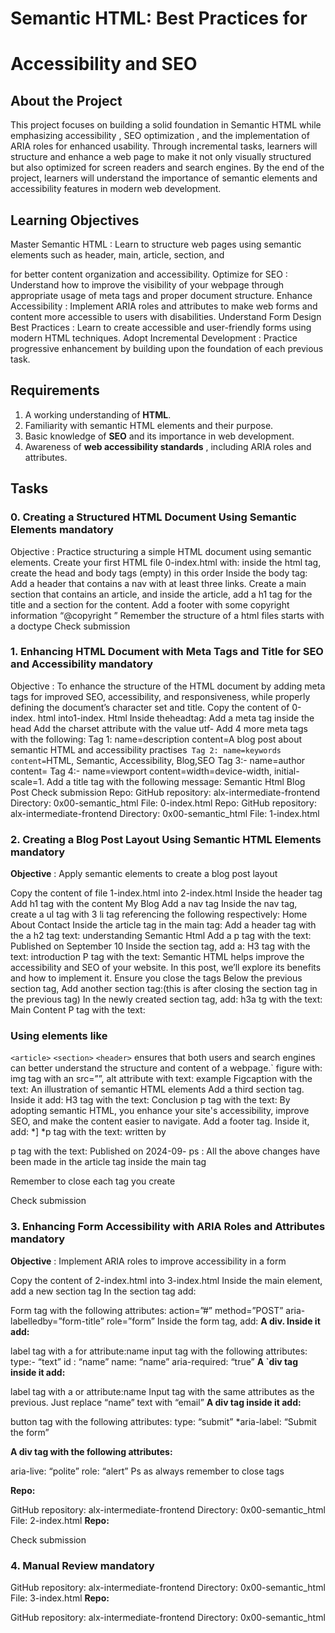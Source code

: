# Semantic HTML: Best Practices for

# Accessibility and SEO

## About the Project

This project focuses on building a solid foundation in Semantic HTML while
emphasizing accessibility , SEO optimization , and the implementation of ARIA roles for enhanced
usability. Through incremental tasks, learners will structure and enhance a web page to make it not only
visually structured but also optimized for screen readers and search engines. By the end of the project,
learners will understand the importance of semantic elements and accessibility features in modern web
development.

## Learning Objectives
Master Semantic HTML : Learn to structure web pages using semantic elements such as header, main, article, section, and <footer> for better content organization and accessibility. Optimize for SEO : Understand how to improve the visibility of your webpage through appropriate usage of meta tags and proper document structure. Enhance Accessibility : Implement ARIA roles and attributes to make web forms and content more accessible to users with disabilities. Understand Form Design Best Practices : Learn to create accessible and user-friendly forms using modern HTML techniques. Adopt Incremental Development : Practice progressive enhancement by building upon the foundation of each previous task.

## Requirements
1. A working understanding of **HTML**.
2. Familiarity with semantic HTML elements and their purpose.
3. Basic knowledge of **SEO** and its importance in web development.
4. Awareness of **web accessibility standards** , including ARIA roles and attributes.

## Tasks
### 0. Creating a Structured HTML Document Using Semantic Elements mandatory

Objective : Practice structuring a simple HTML document using semantic elements.
Create your first HTML file 0-index.html with:
inside the html tag, create the head and body tags (empty) in this order
Inside the body tag:
Add a header that contains a nav with at least three links.
Create a main section that contains an article, and inside the article, add a h1 tag for the title
and a section for the content.
Add a footer with some copyright information “@copyright ”
Remember the structure of a html files starts with a doctype
Check submission

### 1. Enhancing HTML Document with Meta Tags and Title for SEO and Accessibility mandatory

Objective : To enhance the structure of the HTML document by adding meta tags for improved SEO,
accessibility, and responsiveness, while properly defining the document’s character set and title.
Copy the content of 0-index. html into1-index. Html Inside theheadtag:
Add a meta tag inside the head
Add the charset attribute with the value utf-
Add 4 more meta tags with the following:
Tag 1: name=description content=A blog post about semantic HTML and accessibility
practises`
Tag 2: name=keywords content=`HTML, Semantic, Accessibility, Blog,SEO
Tag 3:- name=author content=
Tag 4:- name=viewport content=width=device-width, initial-scale=1.
Add a title tag with the following message: Semantic Html Blog Post
Check submission
Repo:
GitHub repository: alx-intermediate-frontend
Directory: 0x00-semantic_html
File: 0-index.html
Repo:
GitHub repository: alx-intermediate-frontend
Directory: 0x00-semantic_html
File: 1-index.html

### 2. Creating a Blog Post Layout Using Semantic HTML Elements mandatory

**Objective** : Apply semantic elements to create a blog post layout

Copy the content of file 1-index.html into 2-index.html
Inside the header tag
Add h1 tag with the content My Blog
Add a nav tag
Inside the nav tag, create a ul tag with 3 li tag referencing the following respectively:
Home
About
Contact
Inside the article tag in the main tag:
Add a header tag with the a h2 tag text: understanding Semantic Html
Add a p tag with the text: Published on <time datetime=”2024-09-10”> September 10
Inside the section tag, add a:
H3 tag with the text: introduction
P tag with the text: Semantic HTML helps improve the accessibility and SEO of your website.
In this post, we’ll explore its benefits and how to implement it. Ensure you close the tags
Below the previous section tag, Add another section tag:(this is after closing
the section tag in the previous tag)
In the newly created section tag, add:
h3a tg with the text: Main Content
P tag with the text:
### Using elements like
<code>&lt;article&gt;</code>
<code>&lt;section&gt;</code>
<code>&lt;header&gt;</code>
ensures that both users and search engines can better understand the structure and content of a
webpage.`
figure with:
img tag with an src=””, alt attribute with text: example
Figcaption with the text: An illustration of semantic HTML elements
Add a third section tag. Inside it add:
H3 tag with the text: Conclusion
p tag with the text: By adopting semantic HTML, you enhance your site's accessibility,
improve SEO, and make the content easier to navigate.
Add a footer tag. Inside it, add: *]
*p tag with the text: written by <name>

p tag with the text: Published on 2024-09-
ps : All the above changes have been made in the article tag inside the main tag


Remember to close each tag you create

Check submission
### 3. Enhancing Form Accessibility with ARIA Roles and Attributes mandatory
**Objective** : Implement ARIA roles to improve accessibility in a form

Copy the content of 2-index.html into 3-index.html
Inside the main element, add a new section tag
In the section tag add:

Form tag with the following attributes:
action=”#”
method=”POST”
aria-labelledby=”form-title”
role=”form”
Inside the form tag, add:
**A div. Inside it add:**

label tag with a for attribute:name
input tag with the following attributes:
type:- “text”
id : “name”
name: “name”
aria-required: “true”
**A `div tag inside it add:**

label tag with a or attribute:name
Input tag with the same attributes as the previous. Just replace “name” text with “email”
**A div tag inside it add:**

button tag with the following attributes:
type: “submit”
*aria-label: “Submit the form”

**A div tag with the following attributes:**

aria-live: “polite”
role: “alert”
Ps as always remember to close tags

**Repo:**

GitHub repository: alx-intermediate-frontend
Directory: 0x00-semantic_html
File: 2-index.html
**Repo:**


Check submission
### 4. Manual Review mandatory

GitHub repository: alx-intermediate-frontend
Directory: 0x00-semantic_html
File: 3-index.html
**Repo:**

GitHub repository: alx-intermediate-frontend
Directory: 0x00-semantic_html